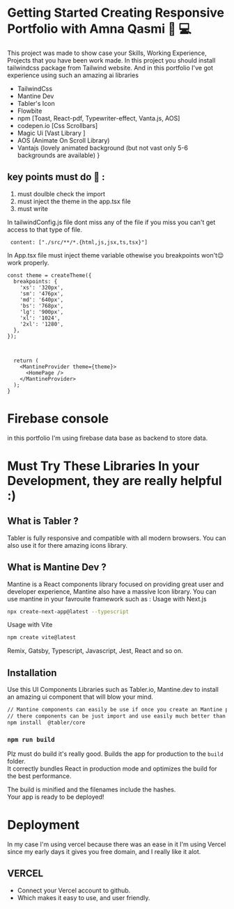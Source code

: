 # Getting Started Creating Responsive Portfolio with Amna Qasmi 📱 💻 

This project was made to show case your Skills, Working Experience, Projects that you have been work made. In this project you should install tailwindcss package from Tailwind website. And in this portfolio I've got experience using such an amazing ai libraries 
* TailwindCss
* Mantine Dev
* Tabler's Icon
* Flowbite
* npm [Toast, React-pdf, Typewriter-effect, Vanta.js, AOS]
* codepen.io [Css Scrollbars]
* Magic Ui [Vast Library ]
* AOS (Animate On Scroll Library)
* Vantajs {lovely animated background (but not vast only 5-6 backgrounds are available) }

## key points must do 🙂 :
1. must doulble check the import 
2. must inject the theme in the app.tsx file 
3. must write 

  In tailwindConfig.js file dont miss any of the file 
  if you miss you can't get access to that type of file.

```
 content: ["./src/**/*.{html,js,jsx,ts,tsx}"] 
```

In App.tsx file must inject theme variable othewise you breakpoints won't😌  work properly.
```
const theme = createTheme({
  breakpoints: {
    'xs': '320px',
    'sm': '476px',
    'md': '640px',
    'bs': '768px',
    'lg': '900px',
    'xl': '1024',
    '2xl': '1280',
  },
});



  return (
    <MantineProvider theme={theme}>
      <HomePage />
    </MantineProvider>
  );
}
```


# Firebase console  
in this portfolio I'm using firebase data base as backend to store data.

# Must Try These Libraries In your Development, they are really helpful :)

## What is Tabler ?
Tabler is fully responsive and compatible with all modern browsers. You can also use it for there amazing icons library.

## What is Mantine Dev ?
Mantine is a React components library focused on providing great user and developer experience, Mantine also have a massive Icon library. You can use mantine in your favrouite framework such as :
Usage with Next.js 
```bash
npx create-next-app@latest --typescript
```
Usage with Vite
```bash
npm create vite@latest
```
Remix, Gatsby, Typescript, Javascript, Jest, React and so on.

## Installation 

Use this UI Components Libraries such as Tabler.io, Mantine.dev to install an amazing ui component that will blow your mind.

```bash
// Mantine components can easily be use if once you create an Mantine project initially.
// there components can be just import and use easily much better than shadcn ui.
npm install  @tabler/core
```

### `npm run build`
Plz must do build it's really good.
Builds the app for production to the `build` folder.\
It correctly bundles React in production mode and optimizes the build for the best performance.

The build is minified and the filenames include the hashes.\
Your app is ready to be deployed!

# Deployment 
In my case I'm using vercel because there was an ease in it I'm using Vercel since my early days it gives you free domain, and I really like it alot.
## VERCEL
* Connect your Vercel account to github.
* Which makes it easy to use, and user friendly.